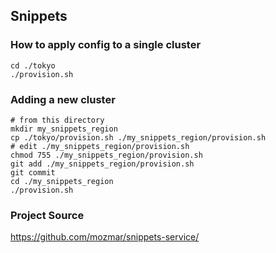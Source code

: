 ## Snippets

### How to apply config to a single cluster

```shell
cd ./tokyo
./provision.sh
```

### Adding a new cluster

```shell
# from this directory
mkdir my_snippets_region
cp ./tokyo/provision.sh ./my_snippets_region/provision.sh
# edit ./my_snippets_region/provision.sh
chmod 755 ./my_snippets_region/provision.sh 
git add ./my_snippets_region/provision.sh 
git commit
cd ./my_snippets_region
./provision.sh
```

### Project Source

https://github.com/mozmar/snippets-service/

